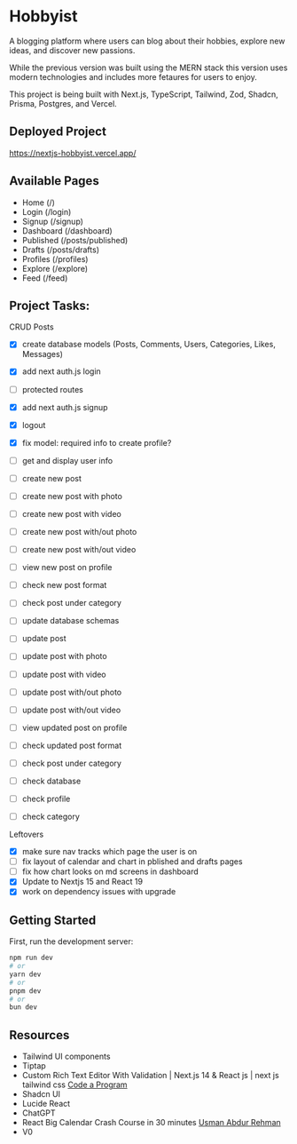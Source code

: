 # Hobbyist

A blogging platform where users can blog about their hobbies, explore new ideas, and discover new passions.

While the previous version was built using the MERN stack this version uses modern technologies and includes more fetaures for users to enjoy.

This project is being built with Next.js, TypeScript, Tailwind, Zod, Shadcn, Prisma, Postgres, and Vercel.

## Deployed Project

https://nextjs-hobbyist.vercel.app/

## Available Pages

- Home (/)
- Login (/login)
- Signup (/signup)
- Dashboard (/dashboard)
- Published (/posts/published)
- Drafts (/posts/drafts)
- Profiles (/profiles)
- Explore (/explore)
- Feed (/feed)

## Project Tasks:

CRUD Posts

- [x] create database models (Posts, Comments, Users, Categories, Likes, Messages)

- [x] add next auth.js login
- [ ] protected routes
- [x] add next auth.js signup
- [x] logout
- [x] fix model: required info to create profile?
- [ ] get and display user info

- [ ] create new post
- [ ] create new post with photo
- [ ] create new post with video
- [ ] create new post with/out photo
- [ ] create new post with/out video
- [ ] view new post on profile
- [ ] check new post format
- [ ] check post under category

- [ ] update database schemas
- [ ] update post
- [ ] update post with photo
- [ ] update post with video
- [ ] update post with/out photo
- [ ] update post with/out video
- [ ] view updated post on profile
- [ ] check updated post format
- [ ] check post under category

- [ ] check database
- [ ] check profile
- [ ] check category

Leftovers

- [x] make sure nav tracks which page the user is on
- [ ] fix layout of calendar and chart in pblished and drafts pages
- [ ] fix how chart looks on md screens in dashboard
- [x] Update to Nextjs 15 and React 19
- [x] work on dependency issues with upgrade

## Getting Started

First, run the development server:

```bash
npm run dev
# or
yarn dev
# or
pnpm dev
# or
bun dev
```

## Resources

- Tailwind UI components
- Tiptap
- Custom Rich Text Editor With Validation | Next.js 14 & React js | next js tailwind css [Code a Program](https://www.youtube.com/watch?v=wdG9Qa6ocYk)
- Shadcn UI
- Lucide React
- ChatGPT
- React Big Calendar Crash Course in 30 minutes [Usman Abdur Rehman](https://www.youtube.com/watch?v=ZFhDJAOd9Tg)
- V0
